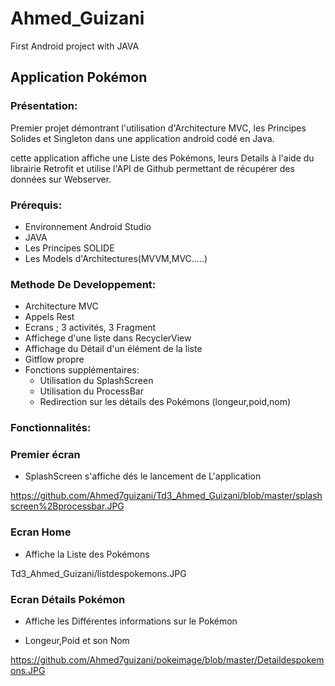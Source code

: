 # Ahmed_Guizani

First Android project with JAVA

## Application Pokémon

### Présentation:

Premier projet démontrant l'utilisation d'Architecture MVC, les Principes Solides et Singleton dans une application android codé en Java.

cette application affiche une Liste des Pokémons, leurs Details à l'aide du librairie Retrofit et utilise l'API de Github permettant de récupérer des données sur Webserver.

### Prérequis:

* Environnement Android Studio
* JAVA
* Les Principes SOLIDE
* Les Models d'Architectures(MVVM,MVC.....)

### Methode De Developpement: 

* Architecture MVC
* Appels Rest
* Ecrans ; 3 activités, 3 Fragment
* Affichege d'une liste dans RecyclerView
* Affichage du Détail d'un élément de la liste 
* Gitflow propre 
* Fonctions supplémentaires:
    * Utilisation du SplashScreen 
    * Utilisation du ProcessBar
    * Redirection sur les détails des Pokémons (longeur,poid,nom)

### Fonctionnalités:

### Premier écran

* SplashScreen s'affiche dés le lancement de L'application

https://github.com/Ahmed7guizani/Td3_Ahmed_Guizani/blob/master/splashscreen%2Bprocessbar.JPG

### Ecran Home 

* Affiche la Liste des Pokémons 

Td3_Ahmed_Guizani/listdespokemons.JPG

### Ecran Détails Pokémon

* Affiche les Différentes informations sur le Pokémon 

* Longeur,Poid et son Nom

https://github.com/Ahmed7guizani/pokeimage/blob/master/Detaildespokemons.JPG
